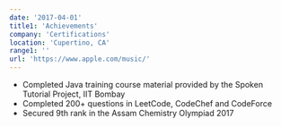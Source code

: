```yaml
---
date: '2017-04-01'
title1: 'Achievements'
company: 'Certifications'
location: 'Cupertino, CA'
range1: ''
url: 'https://www.apple.com/music/'
---
```


- Completed Java training course material provided by the Spoken Tutorial Project, IIT Bombay
- Completed 200+ questions in LeetCode, CodeChef and CodeForce
- Secured 9th rank in the Assam Chemistry Olympiad 2017
